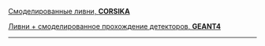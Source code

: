 [Смоделированные ливни, **CORSIKA**](https://disk.yandex.ru/d/nFKl4Q5StMB9Xw)

[Ливни +  cмоделированное прохождение детекторов, **GEANT4**](https://disk.yandex.ru/d/YqRnKRDvv3qcLA/CORSIKA/7) 

---
